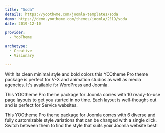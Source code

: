 ```yaml
---
title: "Soda"
details: https://yootheme.com/joomla-templates/soda
demo: https://demo.yootheme.com/themes/joomla/2019/soda
date: 2019-12-10

provider:
  - YooTheme

archetype:
  - Creative
  - Visionary

---
```


With its clean minimal style and bold colors this YOOtheme Pro theme package is perfect for VFX and animation studios as well as media agencies. It's available for WordPress and Joomla.

This YOOtheme Pro theme package for Joomla comes with 10 ready-to-use page layouts to get you started in no time. Each layout is well-thought-out and is perfect for Service websites.

This YOOtheme Pro theme package for Joomla comes with 6 diverse and fully customizable style variations that can be changed with a single click. Switch between them to find the style that suits your Joomla website best!